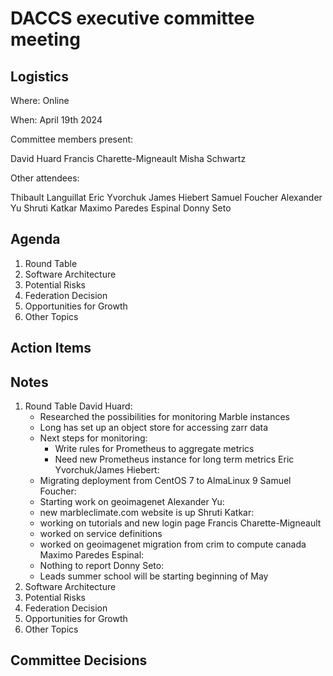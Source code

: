 # DACCS executive committee meeting

## Logistics

Where: Online

When: April 19th 2024

Committee members present:

David Huard
Francis Charette-Migneault
Misha Schwartz

Other attendees:

Thibault Languillat
Eric Yvorchuk
James Hiebert
Samuel Foucher
Alexander Yu
Shruti Katkar
Maximo Paredes Espinal
Donny Seto

## Agenda

1. Round Table
2. Software Architecture
3. Potential Risks
4. Federation Decision
5. Opportunities for Growth
6. Other Topics

## Action Items


## Notes

1. Round Table
David Huard:
   - Researched the possibilities for monitoring Marble instances
   - Long has set up an object store for accessing zarr data
   - Next steps for monitoring:
     - Write rules for Prometheus to aggregate metrics
     - Need new Prometheus instance for long term metrics
Eric Yvorchuk/James Hiebert:
   - Migrating deployment from CentOS 7 to AlmaLinux 9
Samuel Foucher:
   - Starting work on geoimagenet
Alexander Yu:
   - new marbleclimate.com website is up
Shruti Katkar:
   - working on tutorials and new login page
Francis Charette-Migneault
   - worked on service definitions
   - worked on geoimagenet migration from crim to compute canada
Maximo Paredes Espinal:
   - Nothing to report
Donny Seto:
   - Leads summer school will be starting beginning of May
2. Software Architecture
3. Potential Risks
4. Federation Decision
5. Opportunities for Growth
6. Other Topics

## Committee Decisions
